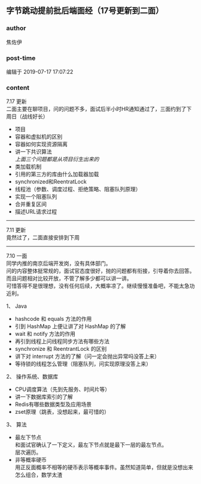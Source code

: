 ## 字节跳动提前批后端面经（17号更新到二面）
### author 
焦佐伊
### post-time 

编辑于  2019-07-17 17:07:22
### content 
<div class="post-topic-des nc-post-content">
 <p>
  7.17 更新
  <br/>
  二面主要在聊项目，问的问题不多，面试后半小时HR通知通过了，三面约到了下周日（战线好长）
 </p>
 <ul>
  <li>
   项目
  </li>
  <li>
   容器和虚拟机的区别
  </li>
  <li>
   容器如何实现资源隔离
  </li>
  <li>
   讲一下共识算法
   <br/>
   <em>
    上面三个问题都是从项目衍生出来的
   </em>
  </li>
  <li>
   类加载机制
  </li>
  <li>
   引用的第三方的库由什么加载器加载
  </li>
  <li>
   synchronized和ReentratLock
  </li>
  <li>
   线程池（参数、调度过程、拒绝策略、阻塞队列原理）
  </li>
  <li>
   实现一个阻塞队列
  </li>
  <li>
   合并重复区间
  </li>
  <li>
   描述URL请求过程
  </li>
 </ul>
 <hr/>
 <p>
  7.11 更新
  <br/>
  竟然过了，二面直接安排到下周
 </p>
 <hr/>
 <p>
  7.10 一面
  <br/>
  同学内推的南京后端开发岗，没有具体部门。
  <br/>
  问的内容整体挺常规的，面试官态度很好，抛的问题都有衔接，引导着你去回答。而且问题相对比较开放，不管了解多少都可以讲一讲。
  <br/>
  可惜答得不是很理想，没有任何后续，大概率凉了。继续慢慢准备吧，不能太急功近利。
 </p>
 <p>
  1、 Java
 </p>
 <ul>
  <li>
   hashcode 和 equals 方法的作用
  </li>
  <li>
   引到 HashMap 上便让讲了对 HashMap 的了解
  </li>
  <li>
   wait 和 notify 方法的作用
  </li>
  <li>
   再引到线程上问线程同步方法有哪些方法
  </li>
  <li>
   synchronize 和 ReentrantLock 的区别
  </li>
  <li>
   讲下对 interrupt 方法的了解（问一定会抛出异常吗没答上来）
  </li>
  <li>
   等待锁的线程怎么管理（阻塞队列，问实现原理没答上来）
  </li>
 </ul>
 <p>
  2、 操作系统、数据库
 </p>
 <ul>
  <li>
   CPU调度算法（先到先服务、时间片等）
  </li>
  <li>
   讲一下数据库索引的了解
  </li>
  <li>
   Redis有哪些数据类型及应用场景
  </li>
  <li>
   zset原理（跳表，没想起来，最可惜的）
  </li>
 </ul>
 <p>
  3、 算法
 </p>
 <ul>
  <li>
   最左下节点
   <br/>
   和面试官确认了一下定义，最左下节点就是最下一层的最左节点。
   <br/>
   层次遍历。
  </li>
  <li>
   非等概率硬币
   <br/>
   用正反面概率不相等的硬币表示等概率事件。虽然知道简单，但就是没想出来怎么组合，数学太渣
  </li>
 </ul>
</div>
